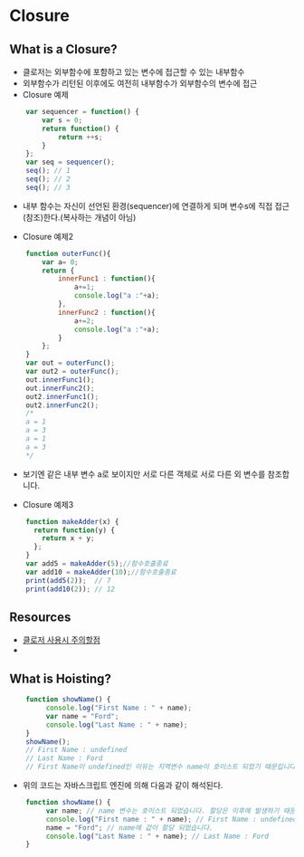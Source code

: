 # Closure

## What is a Closure?
* 클로저는 외부함수에 포함하고 있는 변수에 접근할 수 있는 내부함수
* 외부함수가 리턴된 이후에도 여전히 내부함수가 외부함수의 변수에 접근
* Closure 예제
```javascript
    var sequencer = function() {
        var s = 0;
        return function() {
            return ++s;
        }
    };
    var seq = sequencer();
    seq(); // 1
    seq(); // 2
    seq(); // 3
```
 - 내부 함수는 자신이 선언된 환경(sequencer)에 연결하게 되며 변수s에 직접 접근(참조)한다.(복사하는 개념이 아님)
* Closure 예제2
```javascript
    function outerFunc(){
        var a= 0;
        return {
            innerFunc1 : function(){
                a+=1;
                console.log("a :"+a);
            },
            innerFunc2 : function(){
                a+=2;
                console.log("a :"+a);
            }
        };
    }
    var out = outerFunc();
    var out2 = outerFunc();
    out.innerFunc1();
    out.innerFunc2();
    out2.innerFunc1();
    out2.innerFunc2();
    /*
    a = 1
    a = 3
    a = 1
    a = 3
    */
```
 - 보기엔 같은 내부 변수 a로 보이지만 서로 다른 객체로 서로 다른 외 변수를 참조합니다.
* Closure 예제3
```javascript
    function makeAdder(x) {
      return function(y) {
        return x + y;
      };
    }
    var add5 = makeAdder(5);//함수호출종료
    var add10 = makeAdder(10);//함수호출종료
    print(add5(2));  // 7
    print(add10(2)); // 12
```

## Resources
* [클로저 사용시 주의할점](http://blog.javarouka.me/2012/01/closure.html#uds-search-results)
*

## What is Hoisting?
```javascript
    function showName() {
         console.log("First Name : " + name);
         var name = "Ford";
         console.log("Last Name : " + name);
    }
    showName();
    // First Name : undefined
    // Last Name : Ford
    // First Name이 undefined인 이유는 지역변수 name이 호이스트 되었기 때문입니다.
```
 - 위의 코드는 자바스크립트 엔진에 의해 다음과 같이 해석된다.

```javascript
    function showName() {
         var name; // name 변수는 호이스트 되었습니다. 할당은 이후에 발생하기 때문에, 이 시점에 name의 값은 undefined 입니다.
         console.log("First name : " + name); // First Name : undefined
         name = "Ford"; // name에 값이 할당 되었습니다.
         console.log("Last Name : " + name); // Last Name : Ford
    }
```

